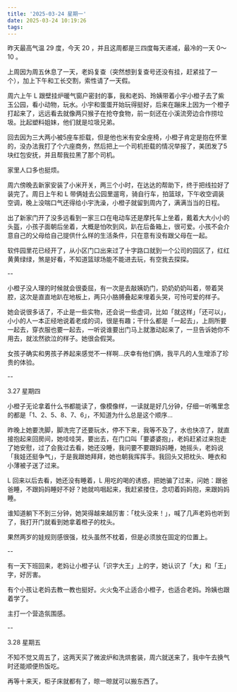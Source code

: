 ```yaml
---
title: '2025-03-24 星期一'
date: 2025-03-24 10:19:26
tags:
---
```


昨天最高气温 29 度，今天 20 ，并且这周都是三四度每天递减，最冷的一天 0～10 。

上周因为周五休息了一天，老妈复查（突然想到复查号还没有挂，赶紧挂了一个），加上下午和工长交割，索性请了一天假。

周六上午 L 跟壁挂炉暖气窗户密封的事，我和老妈、玲姨带着小宇小橙子去了紫玉公园，看小动物，玩水。小宇和蛋蛋开始玩得挺好，后来在蹦床上因为一个橙子打起来了，远远看去就像两只猴子在抢夺食物，前一刻还在小溪流旁边合作捞垃圾。比起塑料姐妹，他们就是垃圾兄弟。

回去因为三大两小被5座车拒载，但是他也米有安全座椅，小橙子肯定是抱在怀里的，没办法我打了个六座商务，然后把上一个司机拒载的情况举报了，美团发了5块红包安抚，并且帮我拉黑了那个司机。

家里人口多也挺烦。

周六傍晚去新家安装了小米开关，两三个小时，在达达的帮助下，终于把线拉好了装完了。周日上午和 L 带俩娃去公园里遛弯，骑自行车，拍篮球，下午收空调装空调，晚上没喘口气还得给小宇洗澡，小橙子就留到周内了，满满当当的日程。

出了新家门开了没多远看到一家三口在电动车还是摩托车上坐着，戴着大大小小的头盔，小孩子面朝后坐着，大概是怕吹到风，趴在后备箱上，很可爱。小孩不会介意自己的父母给自己提供什么样的生活条件，只在意有没有跟父母在一起。

软件园里花已经开了，从小区门口出来过了十字路口就到一个公司的园区了，红红黄黄绿绿，煞是好看，不知道篮球场能不能进去玩，有空我去探探。

--

小橙子没人理的时候就会很委屈，有一次是去敲姨奶门，奶奶奶奶叫着，带着哭腔，这次是直直地趴在地板上，两只小胳膊叠起来埋着头哭，可怜可爱的样子。

她会说很多话了，不止是一些实物，还会说一些虚词，比如「就这样」「还可以」，小小的人一本正经地说着老成的词，很是有趣；干什么都是「一起去」，上厕所要一起去，穿衣服也要一起去，一听说谁要出门马上就激动起来了，一旦告诉她你不用去，就泫然欲泣的样子。她很会假哭。

女孩子确实和男孩子养起来感觉不一样啊...庆幸有他们俩，我平凡的人生增添了珍贵的体验。

--

3.27 星期四

小橙子无论拿着什么书都能读了，像模像样，一读就是好几分钟，仔细一听嘴里念的都是「1、2、5、8、7、6」，不知道为什么总是这个顺序...

昨晚上她要洗脚，脚洗完了还要玩水，停不下来，我等不及了，水也快凉了，就直接抱起来回房间，她哇哇哭，要出去，在门口叫「要婆婆抱」，老妈赶紧过来抱走了她安慰，过了会我过去看，她还没睡，我问要不要跟妈妈睡，她摇头，老妈说「我娃还挺争气」，于是我跟她拜拜，她也朝我挥挥手。我回头又把枕头、睡衣和小薄被子送了过来。

L 回来以后去看，她还没有睡着，L 用吃的喝的诱惑，把她骗了过来，问她：跟爸爸睡，不跟妈妈睡好不好？她就呜咽起来，我赶紧搂住，念叨着妈妈抱，来跟妈妈睡。

谁知道躺下不到三分钟，她哭得越来越厉害：「枕头没来！」，喊了几声老妈也听到了，我打开门就看到她拿着橙子的枕头。

果然两岁的娃规则感很强，枕头虽然不枕着，但是必须放在固定的位置上。

--

有一天下班回来，老妈让小橙子认「识字大王」上的字，她认识了「大」和「王」字，好厉害。

有个小孩让老妈去教一教也挺好。火火兔不止适合小橙子，也适合老妈。玲姨也跟着学了。

主打一个营造氛围感。

--

3.28 星期五

不知不觉又周五了，这两天买了微波炉和洗烘套装，周六就送来了，我中午去换气时还能顺便热饭吃。

再等十来天，柜子床就都有了，晾一晾就可以搬东西了。

